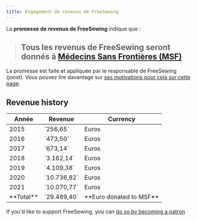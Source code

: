 ```yaml
---
title: Engagement de revenus de FreeSewing
---
```


La **promesse de revenus de FreeSewing** indique que :

> ## Tous les revenus de FreeSewing seront donnés à [Médecins Sans Frontières (MSF)](http://www.msf.org/)

La promesse est faite et appliquée par le responsable de FreeSewing (joost). Vous pouvez lire davantage sur [ses motivations pour cela sur cette page](/docs/various/pledge/motivation/).

## Revenue history

<table class="table table-striped text-base-content">
  <thead>
    <tr>
      <th>Année</th>
      <th>Revenue</th>
      <th>Currency</th>
    </tr>
  </thead>
  <tbody>
    <tr>
      <td>2015</td>
      <td>`256,65`</td>
      <td>Euros</td>
    </tr>
    <tr>
      <td>2016</td>
      <td>`473,50`</td>
      <td>Euros</td>
    </tr>
    <tr>
      <td>2017</td>
      <td>`673,14`</td>
      <td>Euros</td>
    </tr>
    <tr>
      <td>2018</td>
      <td>`3.162,14`</td>
      <td>Euros</td>
    </tr>
    <tr>
      <td>2019</td>
      <td>`4.109,38`</td>
      <td>Euros</td>
    </tr>
    <tr>
      <td>2020</td>
      <td>`10.736,82`</td>
      <td>Euros</td>
    </tr>
    <tr>
      <td>2021</td>
      <td>`10.070,77`</td>
      <td>Euros</td>
    </tr>
    <tr>
      <td>**Total**</td>
      <td>`29.489,40`</td>
      <td>**Euro donated to MSF**</td>
    </tr>
  </tbody>
</table>

<Tip>

If you'd like to support FreeSewing, you can [do so by becoming a patron](/patrons/join/)

</Tip>



